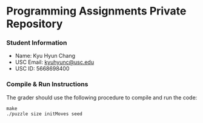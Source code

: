 # Programming Assignments Private Repository
### Student Information
  + Name: Kyu Hyun Chang
  + USC Email: kyuhyunc@usc.edu
  + USC ID: 5668698400

### Compile & Run Instructions
The grader should use the following procedure to compile and run the code:
```shell
make
./puzzle size initMoves seed
```
